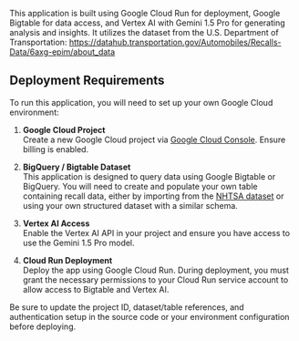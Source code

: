 This application is built using Google Cloud Run for deployment, Google Bigtable for data access, and Vertex AI with Gemini 1.5 Pro for generating analysis and insights. It utilizes the dataset from the U.S. Department of Transportation:
https://datahub.transportation.gov/Automobiles/Recalls-Data/6axg-epim/about_data

## Deployment Requirements

To run this application, you will need to set up your own Google Cloud environment:

1. **Google Cloud Project**  
   Create a new Google Cloud project via [Google Cloud Console](https://console.cloud.google.com/). Ensure billing is enabled.

2. **BigQuery / Bigtable Dataset**  
   This application is designed to query data using Google Bigtable or BigQuery. You will need to create and populate your own table containing recall data, either by importing from the [NHTSA dataset](https://datahub.transportation.gov/Automobiles/Recalls-Data/6axg-epim/about_data) or using your own structured dataset with a similar schema.

3. **Vertex AI Access**  
   Enable the Vertex AI API in your project and ensure you have access to use the Gemini 1.5 Pro model.

4. **Cloud Run Deployment**  
   Deploy the app using Google Cloud Run. During deployment, you must grant the necessary permissions to your Cloud Run service account to allow access to Bigtable and Vertex AI.

Be sure to update the project ID, dataset/table references, and authentication setup in the source code or your environment configuration before deploying.